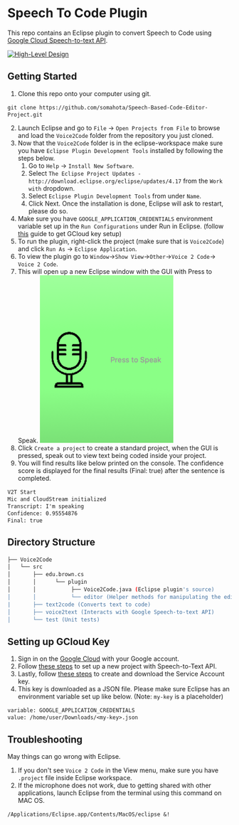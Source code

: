 # Speech To Code Plugin

This repo contains an Eclipse plugin to convert Speech to Code using [Google Cloud Speech-to-text API](https://cloud.google.com/speech-to-text).


[![High-Level Design](https://img.shields.io/badge/design-docs-blue)](/Docs/High-Level-Design.pdf)

## Getting Started

1. Clone this repo onto your computer using git.
```
git clone https://github.com/somahota/Speech-Based-Code-Editor-Project.git
```
2. Launch Eclipse and go to `File` -> `Open Projects from File` to browse and load the `Voice2Code` folder from the repository you just cloned.
3. Now that the `Voice2Code` folder is in the eclipse-workspace make sure you have `Eclipse Plugin Development Tools` installed by following the steps below.
    1. Go to `Help` -> `Install New Software`.
    2. Select `The Eclipse Project Updates - http://download.eclipse.org/eclipse/updates/4.17` from the `Work with` dropdown.
    3. Select `Eclipse Plugin Development Tools` from under `Name`.
    4. Click Next. Once the installation is done, Eclipse will ask to restart, please do so.
4. Make sure you have `GOOGLE_APPLICATION_CREDENTIALS` environment variable set up in the `Run Configurations` under Run in Eclipse. (follow [this](#setting-up-gcloud-key) guide to get GCloud key setup)
5. To run the plugin, right-click the project (make sure that is `Voice2Code`) and click `Run As` -> `Eclipse Application`.
4. To view the plugin go to `Window`->`Show View`->`Other`->`Voice 2 Code`-> `Voice 2 Code`.
6. This will open up a new Eclipse window with the GUI with Press to Speak.
![GUI](/images/gui.png)
7. Click `Create a project` to create a standard project, when the GUI is pressed, speak out to view text being coded inside your project.
8. You will find results like below printed on the console. The confidence score is displayed for the final results (Final: true) after the sentence is completed. 
```
V2T Start
Mic and CloudStream initialized
Transcript: I'm speaking
Confidence: 0.95554876
Final: true
```

## Directory Structure
```bash
├── Voice2Code
│   └── src
│       ├── edu.brown.cs
│       │      └── plugin
│       │           ├── Voice2Code.java (Eclipse plugin's source)
│       │           └── editor (Helper methods for manipulating the editor)
|       ├── text2code (Converts text to code)
│       ├── voice2text (Interacts with Google Speech-to-text API)
│       └── test (Unit tests)
```




## Setting up GCloud Key

1. Sign in on the [Google Cloud](https://cloud.google.com/) with your Google account. 
2. Follow [these steps](https://cloud.google.com/speech-to-text/docs/quickstart-gcloud#before_you_begin) to set up a new project with Speech-to-Text API.
3. Lastly, follow [these steps](https://cloud.google.com/speech-to-text/docs/libraries#setting_up_authentication) to create and download the Service Account key. 
4. This key is downloaded as a JSON file. Please make sure Eclipse has an environment variable set up like below. (Note: `my-key` is a placeholder)
```
variable: GOOGLE_APPLICATION_CREDENTIALS
value: /home/user/Downloads/<my-key>.json
```

## Troubleshooting

May things can go wrong with Eclipse.

1. If you don't see `Voice 2 Code` in the View menu, make sure you have `.project` file inside Eclipse workspace.
2. If the microphone does not work, due to getting shared with other applications, launch Eclipse from the terminal using this command on MAC OS.
```
/Applications/Eclipse.app/Contents/MacOS/eclipse &!
```